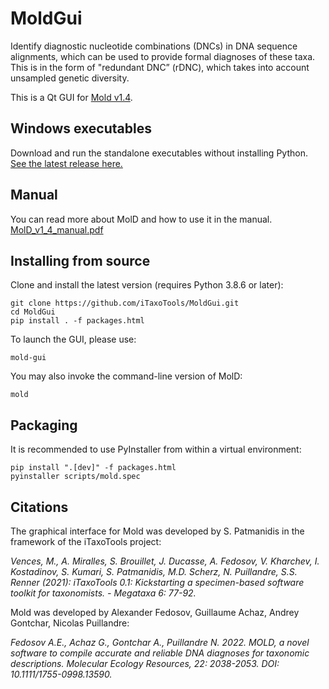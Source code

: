 # MoldGui

Identify diagnostic nucleotide combinations (DNCs) in DNA sequence alignments, which can be used to provide formal diagnoses of these taxa. This is in the form of "redundant DNC” (rDNC), which takes into account unsampled genetic diversity.

This is a Qt GUI for [Mold v1.4](https://github.com/SashaFedosov/MolD).


## Windows executables
Download and run the standalone executables without installing Python.<br>
[See the latest release here.](https://github.com/iTaxoTools/MoldGui/releases/latest)


## Manual
You can read more about MolD and how to use it in the manual.<br>
[MolD_v1_4_manual.pdf](src/itaxotools/mold/gui/docs/MolD_v1_4_manual.pdf)


## Installing from source
Clone and install the latest version (requires Python 3.8.6 or later):
```
git clone https://github.com/iTaxoTools/MoldGui.git
cd MoldGui
pip install . -f packages.html
```

To launch the GUI, please use:
```
mold-gui
```

You may also invoke the command-line version of MolD:
```
mold
```

## Packaging

It is recommended to use PyInstaller from within a virtual environment:
```
pip install ".[dev]" -f packages.html
pyinstaller scripts/mold.spec
```


## Citations

The graphical interface for Mold was developed by S. Patmanidis in the framework of the iTaxoTools project:

<i>Vences, M., A. Miralles, S. Brouillet, J. Ducasse, A. Fedosov, V. Kharchev, I. Kostadinov, S. Kumari, S. Patmanidis, M.D. Scherz, N. Puillandre, S.S. Renner (2021):
iTaxoTools 0.1: Kickstarting a specimen-based software toolkit for taxonomists. - Megataxa 6: 77-92.</i>

Mold was developed by Alexander Fedosov, Guillaume Achaz, Andrey Gontchar, Nicolas Puillandre:

<i>Fedosov A.E., Achaz G., Gontchar A., Puillandre N. 2022. MOLD, a novel software to compile accurate and reliable DNA diagnoses for taxonomic descriptions. Molecular Ecology Resources, 22: 2038-2053. DOI: 10.1111/1755-0998.13590.</i>

